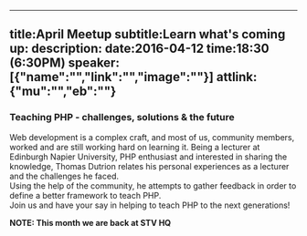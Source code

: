 ----
title:April Meetup
subtitle:Learn what's coming up:
description:
date:2016-04-12
time:18:30 (6:30PM)
speaker:[{"name":"","link":"","image":""}]
attlink:{"mu":"","eb":""}
----

### Teaching PHP - challenges, solutions & the future

Web development is a complex craft, and most of us, community members, worked and are still working hard on learning it.
Being a lecturer at Edinburgh Napier University, PHP enthusiast and interested in sharing the knowledge, Thomas Dutrion relates his personal experiences as a lecturer and the challenges he faced.  
Using the help of the community, he attempts to gather feedback in order to define a better framework to teach PHP.  
Join us and have your say in helping to teach PHP to the next generations!

**NOTE: This month we are back at STV HQ**
